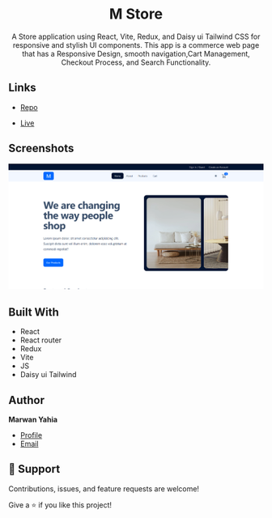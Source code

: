 <h1 align="center">M Store</h1>


<p align="center">A Store application using React, Vite, Redux, and Daisy ui Tailwind CSS for responsive and stylish UI components. This app is a commerce web page that has a Responsive Design, smooth navigation,Cart Management, Checkout Process, and Search Functionality.</p>



## Links

- [Repo](https://github.com/Marwan-11/Maro-Store.git)

- [Live](https://maro-store.vercel.app/)

## Screenshots

![](/store.png)


## Built With


- React
- React router
- Redux 
- Vite
- JS
- Daisy ui Tailwind

## Author

**Marwan Yahia**

- [Profile](https://github.com/Marwan-11 "Marwan Yahia")
- [Email](mailto:marwanyahia151@gmail.com?subject=Hi "Hi!")


## 🤝 Support

Contributions, issues, and feature requests are welcome!

Give a ⭐️ if you like this project!









